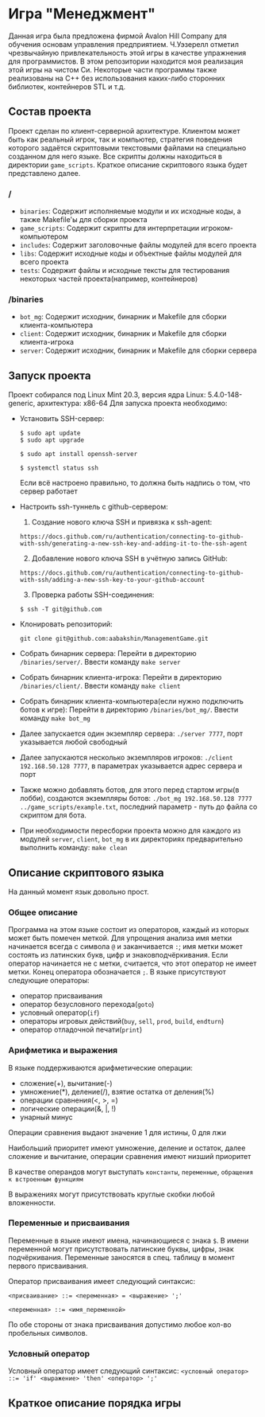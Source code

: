 # Игра "Менеджмент"
Данная игра была предложена фирмой Avalon Hill Company для обучения основам управления предприятием. Ч.Уэзерелл отметил чрезвычайную привлекательность этой игры в качестве упражнения для
программистов. В этом репозитории находится моя реализация этой игры на чистом Си. Некоторые части программы также реализованы на C++ без использования каких-либо сторонних библиотек, контейнеров STL и т.д.
## Состав проекта
Проект сделан по клиент-серверной архитектуре. Клиентом может быть как реальный игрок, так и компьютер, стратегия поведения которого задаётся скриптовыми текстовыми файлами на специально созданном для него языке.
Все скрипты должны находиться в директории `game_scripts`. Краткое описание скриптового языка будет представлено далее.
### /
- `binaries`: Содержит исполняемые модули и их исходные коды, а также Makefile'ы для сборки проекта
- `game_scripts`: Содержит скрипты для интерпретации игроком-компьютером
- `includes`: Содержит заголовочные файлы модулей для всего проекта
- `libs`: Содержит исходные коды и объектные файлы модулей для всего проекта 
- `tests`: Содержит файлы и исходные тексты для тестирования некоторых частей проекта(например, контейнеров)
### /binaries
- `bot_mg`: Содержит исходник, бинарник и Makefile для сборки клиента-компьютера
- `client`: Содержит исходник, бинарник и Makefile для сборки клиента-игрока
- `server`: Содержит исходник, бинарник и Makefile для сборки сервера
## Запуск проекта
Проект собирался под Linux Mint 20.3, версия ядра Linux: 5.4.0-148-generic, архитектура: x86-64
Для запуска проекта необходимо:
- Установить SSH-сервер:
	```
	$ sudo apt update
	$ sudo apt upgrade
	```

	```
	$ sudo apt install openssh-server
	```

	```
	$ systemctl status ssh
	```
	Если всё настроено правильно, то должна быть надпись о том, что сервер работает

- Настроить ssh-туннель с github-сервером:
	1. Создание нового ключа SSH и привязка к ssh-agent:
	```
	https://docs.github.com/ru/authentication/connecting-to-github-with-ssh/generating-a-new-ssh-key-and-adding-it-to-the-ssh-agent
	```
	2. Добавление нового ключа SSH в учётную запись GitHub:
	```
	https://docs.github.com/ru/authentication/connecting-to-github-with-ssh/adding-a-new-ssh-key-to-your-github-account
	```
	3. Проверка работы SSH-соединения:
	```
	$ ssh -T git@github.com
	```

- Клонировать репозиторий:
	```
	git clone git@github.com:aabakshin/ManagementGame.git
	```

- Собрать бинарник сервера: Перейти в директорию `/binaries/server/`. Ввести команду `make server`
- Собрать бинарник клиента-игрока: Перейти в директорию `/binaries/client/`. Ввести команду `make client`
- Собрать бинарник клиента-компьютера(если нужно подключить ботов к игре): Перейти в директорию `/binaries/bot_mg/`. Ввести команду `make bot_mg`
- Далее запускается один экземпляр сервера: `./server 7777`, порт указывается любой свободный
- Далее запускаются несколько экземпляров игроков: `./client 192.168.50.128 7777`, в параметрах указывается адрес сервера и порт
- Также можно добавлять ботов, для этого перед стартом игры(в лобби), создаются экземпляры ботов: `./bot_mg 192.168.50.128 7777 ../game_scripts/example.txt`, последний параметр - путь до файла со скриптом для бота.
- При необходимости пересборки проекта можно для каждого из модулей `server`, `client`, `bot_mg` в их директориях предварительно выполнить команду: `make clean`
## Описание скриптового языка
На данный момент язык довольно прост. 
### Общее описание
Программа на этом языке состоит из операторов, каждый из которых может быть помечен меткой. Для упрощения анализа имя метки начинается всегда с символа `@` и заканчивается `:`; имя метки может состоять из латинских букв, цифр и знаковподчёркивания. Если оператор начинается не с метки, считается, что этот оператор не имеет метки. Конец оператора обозначается `;`.
В языке присутствуют следующие операторы:
- оператор присваивания
- оператор безусловного перехода(`goto`)
- условный оператор(`if`)
- операторы игровых действий(`buy`, `sell`, `prod`, `build`, `endturn`)
- оператор отладочной печати(`print`)
### Арифметика и выражения
В языке поддерживаются арифметические операции:
- сложение(+), вычитание(-)
- умножение(\*), деление(/), взятие остатка от деления(%)
- операции сравнения(<, >, =)
- логические операции(&, |, !)
- унарный минус

Операции сравнения выдают значение 1 для истины, 0 для лжи

Наибольший приоритет имеют умножение, деление и остаток, далее сложение и вычитание, операции сравнения имеют низший приоритет

В качестве операндов могут выступать `константы`, `переменные`, `обращения к встроенным функциям`

В выражениях могут присутствовать круглые скобки любой вложенности.
### Переменные и присваивания
Переменные в языке имеют имена, начинающиеся с знака `$`. В имени переменной могут
присутствовать латинские буквы, цифры, знак подчёркивания. Переменные заносятся в спец.
таблицу в момент первого присваивания.

Оператор присваивания имеет следующий синтаксис:

`<присваивание> ::= <переменная> = <выражение> ';'`

`<переменная> ::= <имя_переменной>`

По обе стороны от знака присваивания допустимо любое кол-во пробельных символов.
### Условный оператор
Условный оператор имеет следующий синтаксис:
`<условный оператор> ::= 'if' <выражение> 'then' <оператор> ';'`



## Краткое описание порядка игры


